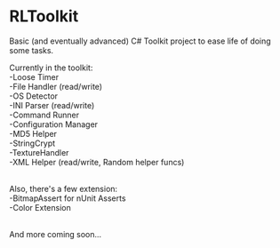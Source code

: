 RLToolkit
=========

Basic (and eventually advanced) C# Toolkit project to ease life of doing some tasks.

Currently in the toolkit:<br>
-Loose Timer<br>
-File Handler (read/write)<br>
-OS Detector<br>
-INI Parser (read/write)<br>
-Command Runner<br>
-Configuration Manager<br>
-MD5 Helper<br>
-StringCrypt<br>
-TextureHandler<br>
-XML Helper (read/write, Random helper funcs)<br>
<br>

Also, there's a few extension:<br>
-BitmapAssert for nUnit Asserts<br>
-Color Extension<br>
<br>

And more coming soon...
